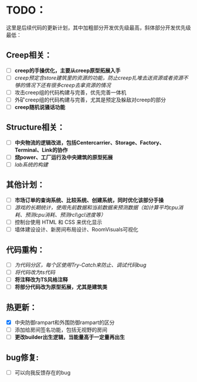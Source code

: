 # TODO：

这里是后续代码的更新计划，其中加粗部分开发优先级最高，斜体部分开发优先级最低：

## Creep相关：
- [ ] **creep的手操优化，主要从creep原型拓展入手**
- [ ] *creep预定含store建筑里的资源的功能，防止creep扎堆去送资源或者资源不够的情况下还有很多creep去拿资源的情况*
- [ ] 攻击creep组的代码构建与完善，优先完善一体机
- [ ] 外矿creep组的代码构建与完善，尤其是预定及躲敌对creep的部分
- [ ] **creep随机说骚话功能**

## Structure相关：
- [ ] **中央物流的逻辑改进，包括Centercarrier、Storage、Factory、Terminal、Link的协作**
- [ ] **烧power、工厂运行及中央建筑的原型拓展**
- [ ] *lab系统的构建*

## 其他计划：
- [ ] **市场订单的查询系统、比较系统、创建系统，同时优化该部分手操**
- [ ] *游戏的长期统计，使用先前数据和当前数据来预测数据（如计算平均cpu消耗、预测cpu消耗、预测rcl\gcl进度等）*
- [ ] 控制台使用 HTML 和 CSS 来优化显示
- [ ] 墙体建设设计、新房间布局设计、RoomVisuals可视化

## 代码重构：
- [ ] *为代码分区，每个区使用Try-Catch来防止、调试代码bug*
- [ ] *将代码改为ts代码*
- [ ] **将注释改为TS风格注释**
- [ ] **将部分代码改为原型拓展，尤其是建筑类**

## 热更新：
- [x] 中央防御rampart和外围防御rampart的区分
- [ ] 添加给房间签名功能，包括无视野的房间
- [ ] **更改builder出生逻辑，当能量高于一定量再出生**

## bug修复:
- [ ] 可以向我反馈存在的bug
